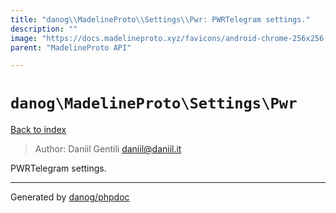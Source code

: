 ```yaml
---
title: "danog\\MadelineProto\\Settings\\Pwr: PWRTelegram settings."
description: ""
image: "https://docs.madelineproto.xyz/favicons/android-chrome-256x256.png"
parent: "MadelineProto API"

---
```

# `danog\MadelineProto\Settings\Pwr`
[Back to index](../../../index.html)

> Author: Daniil Gentili <daniil@daniil.it>  
  

PWRTelegram settings.  



---
Generated by [danog/phpdoc](https://phpdoc.daniil.it)
